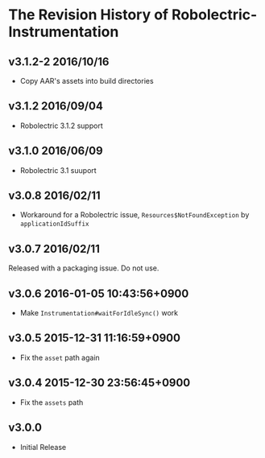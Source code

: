 # The Revision History of Robolectric-Instrumentation

## v3.1.2-2 2016/10/16

* Copy AAR's assets into build directories

## v3.1.2 2016/09/04

* Robolectric 3.1.2 support

## v3.1.0 2016/06/09

* Robolectric 3.1 suuport

## v3.0.8 2016/02/11

* Workaround for a Robolectric issue, `Resources$NotFoundException` by `applicationIdSuffix`

## v3.0.7 2016/02/11

Released with a packaging issue. Do not use.

## v3.0.6 2016-01-05 10:43:56+0900

* Make `Instrumentation#waitForIdleSync()` work

## v3.0.5 2015-12-31 11:16:59+0900

* Fix the `asset` path again

## v3.0.4 2015-12-30 23:56:45+0900

* Fix the `assets` path

## v3.0.0

* Initial Release
